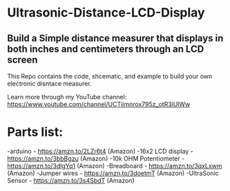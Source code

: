 # Ultrasonic-Distance-LCD-Display


## Build a Simple distance measurer that displays in both inches and centimeters through an LCD screen

This Repo contains the code, shcematic, and example to build your own electronic disntace measurer. 

Learn more through my YouTube channel: https://www.youtube.com/channel/UCTiimnrox795z_otR3iUlWw

# Parts list: 
-arduino - https://amzn.to/2LZr6t4 (Amazon)
-16x2 LCD display - https://amzn.to/3bbBgzu (Amazon)
-10k OHM Potentiometer - https://amzn.to/3dlgYq1 (Amazon)
-Breadboard - https://amzn.to/3qxLxwm (Amazon)
-Jumper wires - https://amzn.to/3doetmT (Amazon)
-UltraSonic Sensor - https://amzn.to/3s4SbdT (Amazon)
